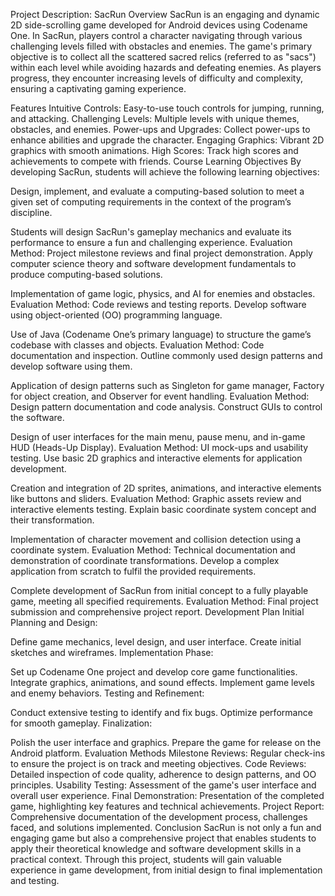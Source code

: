 Project Description: SacRun
Overview
SacRun is an engaging and dynamic 2D side-scrolling game developed for Android devices using Codename One. In SacRun, players control a character navigating through various challenging levels filled with obstacles and enemies. The game's primary objective is to collect all the scattered sacred relics (referred to as "sacs") within each level while avoiding hazards and defeating enemies. As players progress, they encounter increasing levels of difficulty and complexity, ensuring a captivating gaming experience.

Features
Intuitive Controls: Easy-to-use touch controls for jumping, running, and attacking.
Challenging Levels: Multiple levels with unique themes, obstacles, and enemies.
Power-ups and Upgrades: Collect power-ups to enhance abilities and upgrade the character.
Engaging Graphics: Vibrant 2D graphics with smooth animations.
High Scores: Track high scores and achievements to compete with friends.
Course Learning Objectives
By developing SacRun, students will achieve the following learning objectives:

Design, implement, and evaluate a computing-based solution to meet a given set of computing requirements in the context of the program’s discipline.

Students will design SacRun's gameplay mechanics and evaluate its performance to ensure a fun and challenging experience.
Evaluation Method: Project milestone reviews and final project demonstration.
Apply computer science theory and software development fundamentals to produce computing-based solutions.

Implementation of game logic, physics, and AI for enemies and obstacles.
Evaluation Method: Code reviews and testing reports.
Develop software using object-oriented (OO) programming language.

Use of Java (Codename One’s primary language) to structure the game’s codebase with classes and objects.
Evaluation Method: Code documentation and inspection.
Outline commonly used design patterns and develop software using them.

Application of design patterns such as Singleton for game manager, Factory for object creation, and Observer for event handling.
Evaluation Method: Design pattern documentation and code analysis.
Construct GUIs to control the software.

Design of user interfaces for the main menu, pause menu, and in-game HUD (Heads-Up Display).
Evaluation Method: UI mock-ups and usability testing.
Use basic 2D graphics and interactive elements for application development.

Creation and integration of 2D sprites, animations, and interactive elements like buttons and sliders.
Evaluation Method: Graphic assets review and interactive elements testing.
Explain basic coordinate system concept and their transformation.

Implementation of character movement and collision detection using a coordinate system.
Evaluation Method: Technical documentation and demonstration of coordinate transformations.
Develop a complex application from scratch to fulfil the provided requirements.

Complete development of SacRun from initial concept to a fully playable game, meeting all specified requirements.
Evaluation Method: Final project submission and comprehensive project report.
Development Plan
Initial Planning and Design:

Define game mechanics, level design, and user interface.
Create initial sketches and wireframes.
Implementation Phase:

Set up Codename One project and develop core game functionalities.
Integrate graphics, animations, and sound effects.
Implement game levels and enemy behaviors.
Testing and Refinement:

Conduct extensive testing to identify and fix bugs.
Optimize performance for smooth gameplay.
Finalization:

Polish the user interface and graphics.
Prepare the game for release on the Android platform.
Evaluation Methods
Milestone Reviews: Regular check-ins to ensure the project is on track and meeting objectives.
Code Reviews: Detailed inspection of code quality, adherence to design patterns, and OO principles.
Usability Testing: Assessment of the game's user interface and overall user experience.
Final Demonstration: Presentation of the completed game, highlighting key features and technical achievements.
Project Report: Comprehensive documentation of the development process, challenges faced, and solutions implemented.
Conclusion
SacRun is not only a fun and engaging game but also a comprehensive project that enables students to apply their theoretical knowledge and software development skills in a practical context. Through this project, students will gain valuable experience in game development, from initial design to final implementation and testing.
